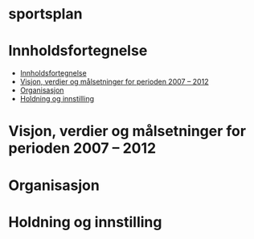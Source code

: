 sportsplan
==========

# Innholdsfortegnelse

- [Innholdsfortegnelse](##visjon-verdier-og-m%C3%A5lsetninger-for-perioden-2007--2012)
- [Visjon, verdier og målsetninger for perioden 2007 – 2012](#)
- [Organisasjon](#)
- [Holdning og innstilling](#)

# Visjon, verdier og målsetninger for perioden 2007 – 2012

# Organisasjon

# Holdning og innstilling
